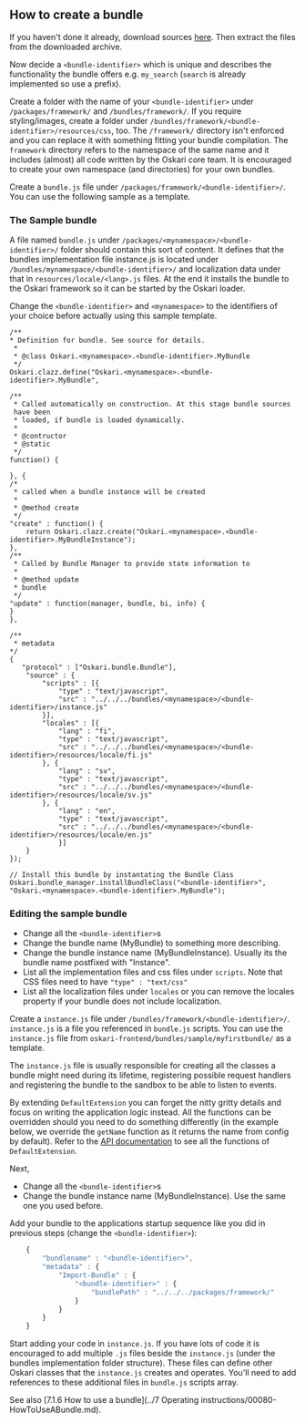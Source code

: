 ## How to create a bundle

If you haven't done it already, download sources [here](https://oskari.org/download). Then extract the files from the downloaded archive.

Now decide a `<bundle-identifier>` which is unique and describes the functionality the bundle offers e.g. `my_search` (`search` is already implemented so use a prefix).

Create a folder with the name of your `<bundle-identifier>` under `/packages/framework/` and `/bundles/framework/`. If you require styling/images, create a folder under `/bundles/framework/<bundle-identifier>/resources/css`, too. The `/framework/` directory isn't enforced and you can replace it with something fitting your bundle compilation. The `framework` directory refers to the namespace of the same name and it includes (almost) all code written by the Oskari core team. It is encouraged to create your own namespace (and directories) for your own bundles.

Create a `bundle.js` file under `/packages/framework/<bundle-identifier>/`. You can use the following sample as a template.

### The Sample bundle

A file named `bundle.js` under `/packages/<mynamespace>/<bundle-identifier>/` folder should contain this sort of content. It defines that the bundles implementation file instance.js is located under `/bundles/mynamespace/<bundle-identifier>/` and localization data under that in `resources/locale/<lang>.js` files. At the end it installs the bundle to the Oskari framework so it can be started by the Oskari loader. 

Change the `<bundle-identifier>` and `<mynamespace>` to the identifiers of your choice before actually using this sample template.


    /**
    * Definition for bundle. See source for details.
     *
     * @class Oskari.<mynamespace>.<bundle-identifier>.MyBundle
     */
    Oskari.clazz.define("Oskari.<mynamespace>.<bundle-identifier>.MyBundle",
    
    /**
     * Called automatically on construction. At this stage bundle sources  
     have been
     * loaded, if bundle is loaded dynamically.
     *
     * @contructor
     * @static
     */
    function() {
    
    }, {
    /*
     * called when a bundle instance will be created
     *
     * @method create
     */
    "create" : function() {
        return Oskari.clazz.create("Oskari.<mynamespace>.<bundle-identifier>.MyBundleInstance");
    },
    /**
     * Called by Bundle Manager to provide state information to
     *
     * @method update
     * bundle
     */
    "update" : function(manager, bundle, bi, info) {
    }
    },

    /**
     * metadata
    */
    {
       "protocol" : ["Oskari.bundle.Bundle"],
        "source" : {
            "scripts" : [{
                "type" : "text/javascript",
                "src" : "../../../bundles/<mynamespace>/<bundle-identifier>/instance.js"
            }],
            "locales" : [{
                "lang" : "fi",
                "type" : "text/javascript",
                "src" : "../../../bundles/<mynamespace>/<bundle-identifier>/resources/locale/fi.js"
            }, {
                "lang" : "sv",
                "type" : "text/javascript",
                "src" : "../../../bundles/<mynamespace>/<bundle-identifier>/resources/locale/sv.js"
            }, {
                "lang" : "en",
                "type" : "text/javascript",
                "src" : "../../../bundles/<mynamespace>/<bundle-identifier>/resources/locale/en.js"
                }]
        }
    });

    // Install this bundle by instantating the Bundle Class
    Oskari.bundle_manager.installBundleClass("<bundle-identifier>", "Oskari.<mynamespace>.<bundle-identifier>.MyBundle");

### Editing the sample bundle

* Change all the `<bundle-identifier>`s
* Change the bundle name (MyBundle) to something more describing.
* Change the bundle instance name (MyBundleInstance). Usually its the bundle name postfixed with "Instance".
* List all the implementation files and css files under `scripts`. Note that CSS files need to have `"type" : "text/css"`
* List all the localization files under `locales` or you can remove the locales property if your bundle does not include localization.

Create a `instance.js` file under `/bundles/framework/<bundle-identifier>/`. `instance.js` is a file you referenced in `bundle.js` scripts. You can use the `instance.js` file from `oskari-frontend/bundles/sample/myfirstbundle/` as a template.

The `instance.js` file is usually responsible for creating all the classes a bundle might need during its lifetime, registering possible request handlers and registering the bundle to the sandbox to be able to listen to events.

By extending `DefaultExtension` you can forget the nitty gritty details and focus on writing the application logic instead. All the functions can be overridden should you need to do something differently (in the example below, we override the `getName` function as it returns the name from config by default). Refer to the [API documentation](.../api) to see all the functions of `DefaultExtension`.

Next, 
* Change all the `<bundle-identifier>`s
* Change the bundle instance name (MyBundleInstance). Use the same one you used before.

Add your bundle to the applications startup sequence like you did in previous steps (change the `<bundle-identifier>`):

```javascript
    {
        "bundlename" : "<bundle-identifier>",
        "metadata" : {
            "Import-Bundle" : {
                "<bundle-identifier>" : {
                    "bundlePath" : "../../../packages/framework/"
                }
            }
        }
    }
```

Start adding your code in `instance.js`. If you have lots of code it is encouraged to add multiple `.js` files beside the `instance.js` (under the bundles implementation folder structure). These files can define other Oskari classes that the `instance.js` creates and operates. You'll need to add references to these additional files in `bundle.js` scripts array.

See also [7.1.6 How to use a bundle](../7 Operating instructions/00080-HowToUseABundle.md).